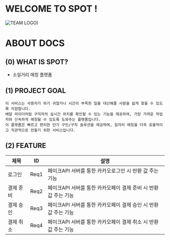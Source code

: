 # WELCOME TO SPOT !
![TEAM LOGO)](https://github.com/user-attachments/assets/cb6b5577-2f24-40bc-997d-2946493171dd)
# ABOUT DOCS

## (0) WHAT IS SPOT?
- 소일거리 매칭 플랫폼
## (1) PROJECT GOAL
  ```
이 서비스는 사용자가 하기 귀찮거나 시간이 부족한 일을 대신해줄 사람을 쉽게 찾을 수 있도록 지원합니다.
배달 라이더처럼 구직자의 실시간 위치를 확인할 수 있는 기능을 제공하여, 가장 가까운 작업자와 신속하게 매칭될 수 있도록 도와주는 플랫폼입니다.
이 플랫폼은 빠르고 편리한 단기 구인/구직 솔루션을 제공하여, 일자리 매칭을 더욱 효율적이고 직관적으로 만들기 위한 서비스입니다.
```

## (2) FEATURE
| 제목              | ID | 설명 |
|-----------------|-------|------------|
| 로그인         | Req1   |  페이크API 서버를 통한 카카오로그인 시 반환 값 주는 기능         |
| 결제 준비       | Req2   | 페이크API 서버를 통한 카카오페이 결제 준비 시 반환값 주는 기능            |
| 결제 승인       | Req3   | 페이크API 서버를 통한 카카오페이 결제 승인 시 반환값 주는 기능            |
| 결제 취소       | Req4   | 페이크API 서버를 통한 카카오페이 결제 취소 시 반환값 주는 기능             |
